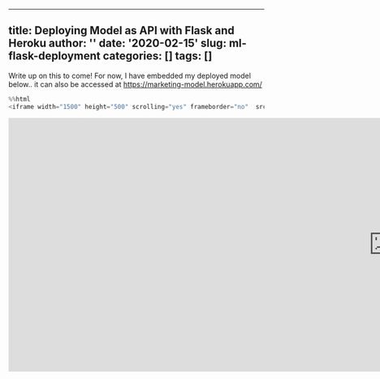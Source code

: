 
---
title: Deploying Model as API with Flask and Heroku
author: ''
date: '2020-02-15'
slug: ml-flask-deployment
categories: []
tags: []
---

Write up on this to come! For now, I have embedded my deployed model below.. it can also be accessed at https://marketing-model.herokuapp.com/


```python
%%html
<iframe width="1500" height="500" scrolling="yes" frameborder="no"  src="https://marketing-model.herokuapp.com/"> </iframe> 
```


<iframe width="1500" height="500" scrolling="yes" frameborder="no"  src="https://marketing-model.herokuapp.com/"> </iframe> 




```python

```
